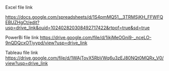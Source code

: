 Excel file link

https://docs.google.com/spreadsheets/d/1S4pmMQ51__3TRMSjKH_FFWFQEBUZHgCt/edit?usp=drive_link&ouid=102402820308492717422&rtpof=true&sd=true



PowerBi file link
https://drive.google.com/file/d/1ikjMeOGni9-_nceLO-9nQDQcxOTiyypd/view?usp=drive_link



Tableau file link
https://drive.google.com/file/d/1WAjTovX5RbVWq6u3zEJ80NQt0MQRx_V0/view?usp=drive_link
